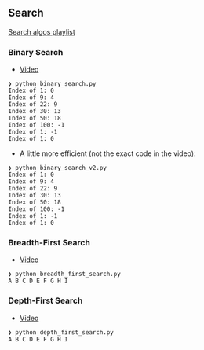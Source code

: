 ## Search

[Search algos playlist](https://www.youtube.com/playlist?list=PL9xmBV_5YoZMIAJn8M6At9CjZ0Wu0B31d)

### Binary Search

* [Video](https://youtu.be/B25Gu5r0xUg)
```
❯ python binary_search.py 
Index of 1: 0
Index of 9: 4
Index of 22: 9
Index of 30: 13
Index of 50: 18
Index of 100: -1
Index of 1: -1
Index of 1: 0
```
* A little more efficient (not the exact code in the video):
```
❯ python binary_search_v2.py
Index of 1: 0
Index of 9: 4
Index of 22: 9
Index of 30: 13
Index of 50: 18
Index of 100: -1
Index of 1: -1
Index of 1: 0
```

### Breadth-First Search

* [Video](https://youtu.be/HZ5YTanv5QE)
```
❯ python breadth_first_search.py
A B C D E F G H I
```

### Depth-First Search

* [Video](https://youtu.be/Urx87-NMm6c)
```
❯ python depth_first_search.py
A B C D E F G H I 
```
